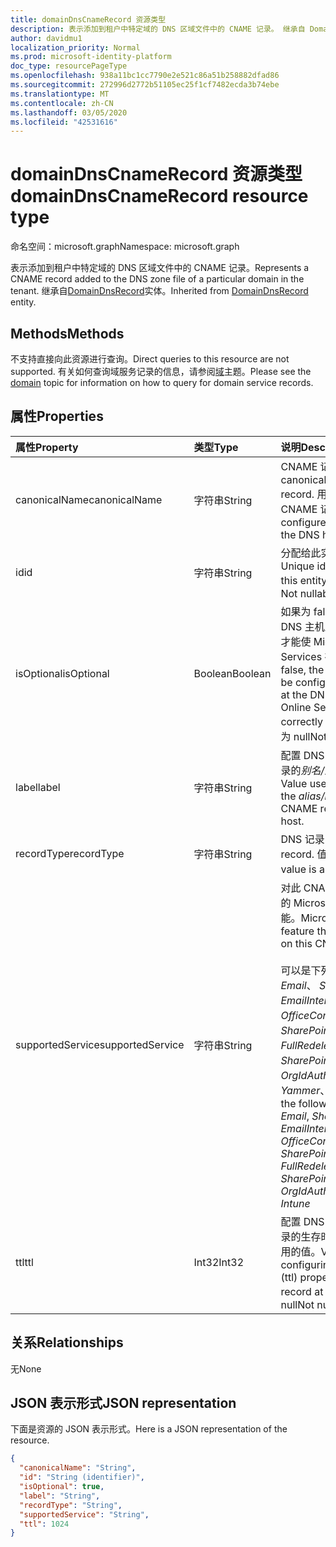 ```yaml
---
title: domainDnsCnameRecord 资源类型
description: 表示添加到租户中特定域的 DNS 区域文件中的 CNAME 记录。 继承自 DomainDnsRecord 实体。
author: davidmu1
localization_priority: Normal
ms.prod: microsoft-identity-platform
doc_type: resourcePageType
ms.openlocfilehash: 938a11bc1cc7790e2e521c86a51b258882dfad86
ms.sourcegitcommit: 272996d2772b51105ec25f1cf7482ecda3b74ebe
ms.translationtype: MT
ms.contentlocale: zh-CN
ms.lasthandoff: 03/05/2020
ms.locfileid: "42531616"
---
```

# <a name="domaindnscnamerecord-resource-type"></a><span data-ttu-id="87b52-104">domainDnsCnameRecord 资源类型</span><span class="sxs-lookup"><span data-stu-id="87b52-104">domainDnsCnameRecord resource type</span></span>

<span data-ttu-id="87b52-105">命名空间：microsoft.graph</span><span class="sxs-lookup"><span data-stu-id="87b52-105">Namespace: microsoft.graph</span></span>

<span data-ttu-id="87b52-106">表示添加到租户中特定域的 DNS 区域文件中的 CNAME 记录。</span><span class="sxs-lookup"><span data-stu-id="87b52-106">Represents a CNAME record added to the DNS zone file of a particular domain in the tenant.</span></span> <span data-ttu-id="87b52-107">继承自[DomainDnsRecord](domaindnsrecord.md)实体。</span><span class="sxs-lookup"><span data-stu-id="87b52-107">Inherited from [DomainDnsRecord](domaindnsrecord.md) entity.</span></span>


## <a name="methods"></a><span data-ttu-id="87b52-108">Methods</span><span class="sxs-lookup"><span data-stu-id="87b52-108">Methods</span></span>
<span data-ttu-id="87b52-109">不支持直接向此资源进行查询。</span><span class="sxs-lookup"><span data-stu-id="87b52-109">Direct queries to this resource are not supported.</span></span> <span data-ttu-id="87b52-110">有关如何查询域服务记录的信息，请参阅[域](domain.md)主题。</span><span class="sxs-lookup"><span data-stu-id="87b52-110">Please see the [domain](domain.md) topic for information on how to query for domain service records.</span></span>

## <a name="properties"></a><span data-ttu-id="87b52-111">属性</span><span class="sxs-lookup"><span data-stu-id="87b52-111">Properties</span></span>
| <span data-ttu-id="87b52-112">属性</span><span class="sxs-lookup"><span data-stu-id="87b52-112">Property</span></span>     | <span data-ttu-id="87b52-113">类型</span><span class="sxs-lookup"><span data-stu-id="87b52-113">Type</span></span>   |<span data-ttu-id="87b52-114">说明</span><span class="sxs-lookup"><span data-stu-id="87b52-114">Description</span></span>|
|:---------------|:--------|:----------|
|<span data-ttu-id="87b52-115">canonicalName</span><span class="sxs-lookup"><span data-stu-id="87b52-115">canonicalName</span></span>|<span data-ttu-id="87b52-116">字符串</span><span class="sxs-lookup"><span data-stu-id="87b52-116">String</span></span>| <span data-ttu-id="87b52-117">CNAME 记录的规范名称。</span><span class="sxs-lookup"><span data-stu-id="87b52-117">The canonical name of the CNAME record.</span></span> <span data-ttu-id="87b52-118">用于配置 DNS 主机上的 CNAME 记录。</span><span class="sxs-lookup"><span data-stu-id="87b52-118">Used to configure the CNAME record at the DNS host.</span></span> |
|<span data-ttu-id="87b52-119">id</span><span class="sxs-lookup"><span data-stu-id="87b52-119">id</span></span>|<span data-ttu-id="87b52-120">字符串</span><span class="sxs-lookup"><span data-stu-id="87b52-120">String</span></span>| <span data-ttu-id="87b52-121">分配给此实体的唯一标识符。</span><span class="sxs-lookup"><span data-stu-id="87b52-121">Unique identifier assigned to this entity.</span></span> <span data-ttu-id="87b52-122">不可为 null 的只读</span><span class="sxs-lookup"><span data-stu-id="87b52-122">Not nullable, Read-only</span></span>|
|<span data-ttu-id="87b52-123">isOptional</span><span class="sxs-lookup"><span data-stu-id="87b52-123">isOptional</span></span>|<span data-ttu-id="87b52-124">Boolean</span><span class="sxs-lookup"><span data-stu-id="87b52-124">Boolean</span></span>| <span data-ttu-id="87b52-125">如果为 false，则客户必须在 DNS 主机上配置 CNAME 记录，才能使 Microsoft Online Services 在域中正常运行。</span><span class="sxs-lookup"><span data-stu-id="87b52-125">If false, the CNAME record must be configured by the customer at the DNS host for Microsoft Online Services to operate correctly with the domain.</span></span> <span data-ttu-id="87b52-126">不可为 null</span><span class="sxs-lookup"><span data-stu-id="87b52-126">Not nullable</span></span> |
|<span data-ttu-id="87b52-127">label</span><span class="sxs-lookup"><span data-stu-id="87b52-127">label</span></span>|<span data-ttu-id="87b52-128">字符串</span><span class="sxs-lookup"><span data-stu-id="87b52-128">String</span></span>| <span data-ttu-id="87b52-129">配置 DNS 主机上的 CNAME 记录的*别名/主机/名称*时使用的值。</span><span class="sxs-lookup"><span data-stu-id="87b52-129">Value used when configuring the *alias/host/name* of the CNAME record at the DNS host.</span></span> |
|<span data-ttu-id="87b52-130">recordType</span><span class="sxs-lookup"><span data-stu-id="87b52-130">recordType</span></span>|<span data-ttu-id="87b52-131">字符串</span><span class="sxs-lookup"><span data-stu-id="87b52-131">String</span></span>| <span data-ttu-id="87b52-132">DNS 记录的类型。</span><span class="sxs-lookup"><span data-stu-id="87b52-132">Type of DNS record.</span></span> <span data-ttu-id="87b52-133">值始终为*CName*。</span><span class="sxs-lookup"><span data-stu-id="87b52-133">The value is always *CName*.</span></span> <span data-ttu-id="87b52-134">键</span><span class="sxs-lookup"><span data-stu-id="87b52-134">Key</span></span>|
|<span data-ttu-id="87b52-135">supportedService</span><span class="sxs-lookup"><span data-stu-id="87b52-135">supportedService</span></span>|<span data-ttu-id="87b52-136">字符串</span><span class="sxs-lookup"><span data-stu-id="87b52-136">String</span></span>| <span data-ttu-id="87b52-137">对此 CNAME 记录具有依赖关系的 Microsoft Online 服务或功能。</span><span class="sxs-lookup"><span data-stu-id="87b52-137">Microsoft Online Service or feature that has a dependency on this CNAME record.</span></span></br></br><span data-ttu-id="87b52-138">可以是下列值之一： **null**、 *Email*、 *Sharepoint*、 *EmailInternalRelayOnly*、 *OfficeCommunicationsOnline*、 *SharePointDefaultDomain*、 *FullRedelegation*、 *SharePointPublic*、 *OrgIdAuthentication*、 *Yammer*、 *Intune*</span><span class="sxs-lookup"><span data-stu-id="87b52-138">Can be one of the following values: **null**, *Email*, *Sharepoint*, *EmailInternalRelayOnly*, *OfficeCommunicationsOnline*, *SharePointDefaultDomain*, *FullRedelegation*, *SharePointPublic*, *OrgIdAuthentication*, *Yammer*, *Intune*</span></span>|
|<span data-ttu-id="87b52-139">ttl</span><span class="sxs-lookup"><span data-stu-id="87b52-139">ttl</span></span>|<span data-ttu-id="87b52-140">Int32</span><span class="sxs-lookup"><span data-stu-id="87b52-140">Int32</span></span>| <span data-ttu-id="87b52-141">配置 DNS 主机上的 CNAME 记录的生存时间（ttl）属性时要使用的值。</span><span class="sxs-lookup"><span data-stu-id="87b52-141">Value to use when configuring the time-to-live (ttl) property of the CNAME record at the DNS host.</span></span> <span data-ttu-id="87b52-142">不可为 null</span><span class="sxs-lookup"><span data-stu-id="87b52-142">Not nullable</span></span> |

## <a name="relationships"></a><span data-ttu-id="87b52-143">关系</span><span class="sxs-lookup"><span data-stu-id="87b52-143">Relationships</span></span>
<span data-ttu-id="87b52-144">无</span><span class="sxs-lookup"><span data-stu-id="87b52-144">None</span></span>


## <a name="json-representation"></a><span data-ttu-id="87b52-145">JSON 表示形式</span><span class="sxs-lookup"><span data-stu-id="87b52-145">JSON representation</span></span>
<span data-ttu-id="87b52-146">下面是资源的 JSON 表示形式。</span><span class="sxs-lookup"><span data-stu-id="87b52-146">Here is a JSON representation of the resource.</span></span>

<!-- {
  "blockType": "resource",
  "baseType": "microsoft.graph.domainDnsRecord",
  "optionalProperties": [

  ],
  "@odata.type": "microsoft.graph.domainDnsCnameRecord"
}-->

```json
{
  "canonicalName": "String",
  "id": "String (identifier)",
  "isOptional": true,
  "label": "String",
  "recordType": "String",
  "supportedService": "String",
  "ttl": 1024
}

```

<!-- uuid: 8fcb5dbc-d5aa-4681-8e31-b001d5168d79
2015-10-25 14:57:30 UTC -->
<!-- {
  "type": "#page.annotation",
  "description": "domainDnsCnameRecord resource",
  "keywords": "",
  "section": "documentation",
  "tocPath": ""
}-->

